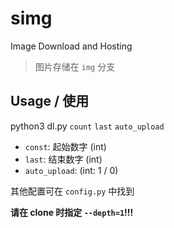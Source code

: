 # simg

Image Download and Hosting

> 图片存储在 `img` 分支

## Usage / 使用

python3 dl.py `count` `last` `auto_upload`

- `const`: 起始数字 (int)
- `last`: 结束数字 (int)
- `auto_upload`: (int: 1 / 0)

其他配置可在 `config.py` 中找到

**请在 clone 时指定 `--depth=1`!!!**